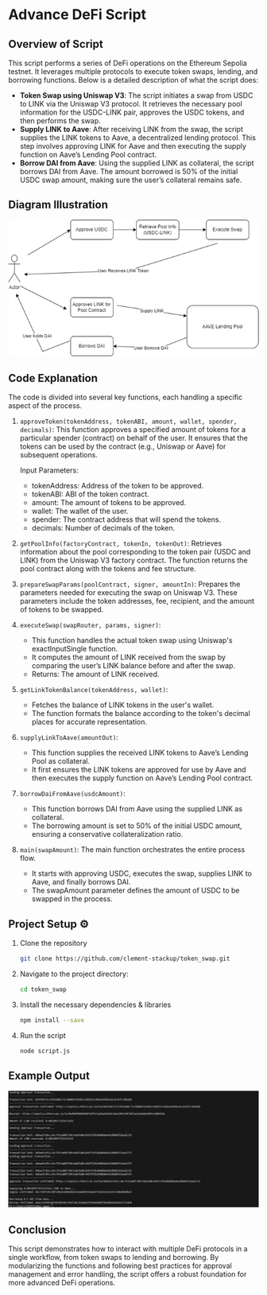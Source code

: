 # Advance DeFi Script

## Overview of Script
This script performs a series of DeFi operations on the Ethereum Sepolia testnet. It leverages multiple protocols to execute token swaps, lending, and borrowing functions. Below is a detailed description of what the script does:

- **Token Swap using Uniswap V3**: The script initiates a swap from USDC to LINK via the Uniswap V3 protocol. It retrieves the necessary pool information for the USDC-LINK pair, approves the USDC tokens, and then performs the swap.
- **Supply LINK to Aave**: After receiving LINK from the swap, the script supplies the LINK tokens to Aave, a decentralized lending protocol. This step involves approving LINK for Aave and then executing the supply function on Aave’s Lending Pool contract.
- **Borrow DAI from Aave**:
Using the supplied LINK as collateral, the script borrows DAI from Aave. The amount borrowed is 50% of the initial USDC swap amount, making sure the user’s collateral remains safe.


## Diagram Illustration
![Workflow Diagram](illustration.png)

## Code Explanation
The code is divided into several key functions, each handling a specific aspect of the process.

1. `approveToken(tokenAddress, tokenABI, amount, wallet, spender, decimals)`:
This function approves a specified amount of tokens for a particular spender (contract) on behalf of the user.
It ensures that the tokens can be used by the contract (e.g., Uniswap or Aave) for subsequent operations.

    Input Parameters:
    - tokenAddress: Address of the token to be approved.
    - tokenABI: ABI of the token contract.
    - amount: The amount of tokens to be approved.
    - wallet: The wallet of the user.
    - spender: The contract address that will spend the tokens.
    - decimals: Number of decimals of the token.
2. `getPoolInfo(factoryContract, tokenIn, tokenOut)`:
Retrieves information about the pool corresponding to the token pair (USDC and LINK) from the Uniswap V3 factory contract.
The function returns the pool contract along with the tokens and fee structure.
3. `prepareSwapParams(poolContract, signer, amountIn)`:
Prepares the parameters needed for executing the swap on Uniswap V3.
These parameters include the token addresses, fee, recipient, and the amount of tokens to be swapped.
4. `executeSwap(swapRouter, params, signer)`:
    - This function handles the actual token swap using Uniswap's exactInputSingle function.
    - It computes the amount of LINK received from the swap by comparing the user’s LINK balance before and after the swap.
    - Returns: The amount of LINK received.
5. `getLinkTokenBalance(tokenAddress, wallet)`:
    - Fetches the balance of LINK tokens in the user's wallet.
    - The function formats the balance according to the token's decimal places for accurate representation.
6. `supplyLinkToAave(amountOut)`:
    - This function supplies the received LINK tokens to Aave’s Lending Pool as collateral.
    - It first ensures the LINK tokens are approved for use by Aave and then executes the supply function on Aave’s Lending Pool contract.
7. `borrowDaiFromAave(usdcAmount)`:
    - This function borrows DAI from Aave using the supplied LINK as collateral.
    - The borrowing amount is set to 50% of the initial USDC amount, ensuring a conservative collateralization ratio.
8. `main(swapAmount)`: The main function orchestrates the entire process flow.
    - It starts with approving USDC, executes the swap, supplies LINK to Aave, and finally borrows DAI.
    - The swapAmount parameter defines the amount of USDC to be swapped in the process.

## Project Setup ⚙️

1. Clone the repository
    ```bash
    git clone https://github.com/clement-stackup/token_swap.git
    ```

2. Navigate to the project directory:
    ```bash
    cd token_swap
    ```

3. Install the necessary dependencies & libraries
    ```bash
    npm install --save
    ```
4. Run the script
    ```bash
    node script.js
    ```

## Example Output
![Output](output.png)

## Conclusion
This script demonstrates how to interact with multiple DeFi protocols in a single workflow, from token swaps to lending and borrowing. By modularizing the functions and following best practices for approval management and error handling, the script offers a robust foundation for more advanced DeFi operations.
